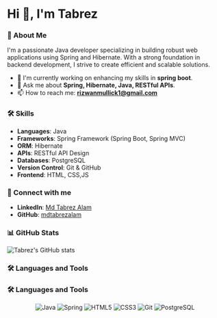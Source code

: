 # Hi 👋, I'm  Tabrez

### 🚀 About Me
I'm a passionate Java developer specializing in building robust web applications using Spring and Hibernate. With a strong foundation in backend development, I strive to create efficient and scalable solutions.

- 🔭 I'm currently working on enhancing my skills in **spring boot**.
- 💬 Ask me about **Spring, Hibernate, Java, RESTful APIs**.
- 📫 How to reach me: **[rizwanmullick1@gmail.com](mailto:rizwanmullick1@gmail.com)**

### 🛠️ Skills
- **Languages**: Java
- **Frameworks**: Spring Framework (Spring Boot, Spring MVC)
- **ORM**: Hibernate
- **APIs**: RESTful API Design
- **Databases**: PostgreSQL
- **Version Control**: Git & GitHub
- **Frontend**: HTML, CSS,JS

### 🔗 Connect with me
- **LinkedIn**: [Md Tabrez Alam](https://www.linkedin.com/in/md-tabrez-alam-13b0481b1/)
- **GitHub**: [mdtabrezalam](https://github.com/Tabrez2)

### 📊 GitHub Stats
![Tabrez's GitHub stats](https://github-readme-stats.vercel.app/api?username=Tabrez2&show_icons=true&theme=radical)

### 🛠️ Languages and Tools
### 🛠️ Languages and Tools

<p align="center">
  <img src="https://img.icons8.com/color/48/000000/java-coffee-cup-logo.png" alt="Java" />
  <img src="https://img.icons8.com/color/48/000000/spring-logo.png" alt="Spring" />
  <img src="https://img.icons8.com/color/48/000000/html-5.png" alt="HTML5" />
  <img src="https://img.icons8.com/color/48/000000/css3.png" alt="CSS3" />
  <img src="https://img.icons8.com/color/48/000000/git.png" alt="Git" />
  <img src="https://img.icons8.com/color/48/000000/postgresql.png" alt="PostgreSQL" />
</p>
